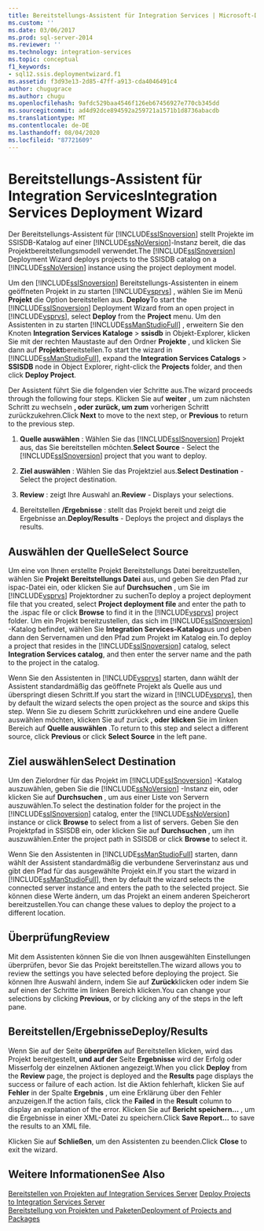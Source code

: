 ```yaml
---
title: Bereitstellungs-Assistent für Integration Services | Microsoft-Dokumentation
ms.custom: ''
ms.date: 03/06/2017
ms.prod: sql-server-2014
ms.reviewer: ''
ms.technology: integration-services
ms.topic: conceptual
f1_keywords:
- sql12.ssis.deploymentwizard.f1
ms.assetid: f3d93e13-2d85-47ff-a913-cda4046491c4
author: chugugrace
ms.author: chugu
ms.openlocfilehash: 9afdc529baa4546f126eb67456927e770cb345dd
ms.sourcegitcommit: ad4d92dce894592a259721a1571b1d8736abacdb
ms.translationtype: MT
ms.contentlocale: de-DE
ms.lasthandoff: 08/04/2020
ms.locfileid: "87721609"
---
```

# <a name="integration-services-deployment-wizard"></a><span data-ttu-id="ccb2a-102">Bereitstellungs-Assistent für Integration Services</span><span class="sxs-lookup"><span data-stu-id="ccb2a-102">Integration Services Deployment Wizard</span></span>
  <span data-ttu-id="ccb2a-103">Der Bereitstellungs-Assistent für [!INCLUDE[ssISnoversion](../includes/ssisnoversion-md.md)] stellt Projekte im SSISDB-Katalog auf einer [!INCLUDE[ssNoVersion](../includes/ssnoversion-md.md)]-Instanz bereit, die das Projektbereitstellungsmodell verwendet.</span><span class="sxs-lookup"><span data-stu-id="ccb2a-103">The [!INCLUDE[ssISnoversion](../includes/ssisnoversion-md.md)] Deployment Wizard deploys projects to the SSISDB catalog on a [!INCLUDE[ssNoVersion](../includes/ssnoversion-md.md)] instance using the project deployment model.</span></span>  
  
 <span data-ttu-id="ccb2a-104">Um den [!INCLUDE[ssISnoversion](../includes/ssisnoversion-md.md)] Bereitstellungs-Assistenten in einem geöffneten Projekt in zu starten [!INCLUDE[vsprvs](../includes/vsprvs-md.md)] , wählen Sie im Menü **Projekt** die Option bereitstellen aus. **Deploy**</span><span class="sxs-lookup"><span data-stu-id="ccb2a-104">To start the [!INCLUDE[ssISnoversion](../includes/ssisnoversion-md.md)] Deployment Wizard from an open project in [!INCLUDE[vsprvs](../includes/vsprvs-md.md)], select **Deploy** from the **Project** menu.</span></span> <span data-ttu-id="ccb2a-105">Um den Assistenten in zu starten [!INCLUDE[ssManStudioFull](../includes/ssmanstudiofull-md.md)] , erweitern Sie den Knoten **Integration Services Kataloge**  >  **ssisdb** in Objekt-Explorer, klicken Sie mit der rechten Maustaste auf den Ordner **Projekte** , und klicken Sie dann auf **Projekt**bereitstellen.</span><span class="sxs-lookup"><span data-stu-id="ccb2a-105">To start the wizard in [!INCLUDE[ssManStudioFull](../includes/ssmanstudiofull-md.md)], expand the **Integration Services Catalogs** > **SSISDB** node in Object Explorer, right-click the **Projects** folder, and then click **Deploy Project**.</span></span>  
  
 <span data-ttu-id="ccb2a-106">Der Assistent führt Sie die folgenden vier Schritte aus.</span><span class="sxs-lookup"><span data-stu-id="ccb2a-106">The wizard proceeds through the following four steps.</span></span> <span data-ttu-id="ccb2a-107">Klicken Sie auf **weiter** , um zum nächsten Schritt zu wechseln **, oder zurück, um zum** vorherigen Schritt zurückzukehren.</span><span class="sxs-lookup"><span data-stu-id="ccb2a-107">Click **Next** to move to the next step, or **Previous** to return to the previous step.</span></span>  
  
1.  <span data-ttu-id="ccb2a-108">**Quelle auswählen** : Wählen Sie das [!INCLUDE[ssISnoversion](../includes/ssisnoversion-md.md)] Projekt aus, das Sie bereitstellen möchten.</span><span class="sxs-lookup"><span data-stu-id="ccb2a-108">**Select Source** - Select the [!INCLUDE[ssISnoversion](../includes/ssisnoversion-md.md)] project that you want to deploy.</span></span>  
  
2.  <span data-ttu-id="ccb2a-109">**Ziel auswählen** : Wählen Sie das Projektziel aus.</span><span class="sxs-lookup"><span data-stu-id="ccb2a-109">**Select Destination** - Select the project destination.</span></span>  
  
3.  <span data-ttu-id="ccb2a-110">**Review** : zeigt Ihre Auswahl an.</span><span class="sxs-lookup"><span data-stu-id="ccb2a-110">**Review** - Displays your selections.</span></span>  
  
4.  <span data-ttu-id="ccb2a-111">Bereitstellen **/Ergebnisse** : stellt das Projekt bereit und zeigt die Ergebnisse an.</span><span class="sxs-lookup"><span data-stu-id="ccb2a-111">**Deploy/Results** - Deploys the project and displays the results.</span></span>  
  
## <a name="select-source"></a><span data-ttu-id="ccb2a-112">Auswählen der Quelle</span><span class="sxs-lookup"><span data-stu-id="ccb2a-112">Select Source</span></span>  
 <span data-ttu-id="ccb2a-113">Um eine von Ihnen erstellte Projekt Bereitstellungs Datei bereitzustellen, wählen Sie **Projekt Bereitstellungs Datei** aus, und geben Sie den Pfad zur ispac-Datei ein, oder klicken Sie auf **Durchsuchen** , um Sie im [!INCLUDE[vsprvs](../includes/vsprvs-md.md)] Projektordner zu suchen</span><span class="sxs-lookup"><span data-stu-id="ccb2a-113">To deploy a project deployment file that you created, select **Project deployment file** and enter the path to the .ispac file or click **Browse** to find it in the [!INCLUDE[vsprvs](../includes/vsprvs-md.md)] project folder.</span></span> <span data-ttu-id="ccb2a-114">Um ein Projekt bereitzustellen, das sich im [!INCLUDE[ssISnoversion](../includes/ssisnoversion-md.md)] -Katalog befindet, wählen Sie **Integration Services-Katalog**aus und geben dann den Servernamen und den Pfad zum Projekt im Katalog ein.</span><span class="sxs-lookup"><span data-stu-id="ccb2a-114">To deploy a project that resides in the [!INCLUDE[ssISnoversion](../includes/ssisnoversion-md.md)] catalog, select **Integration Services catalog**, and then enter the server name and the path to the project in the catalog.</span></span>  
  
 <span data-ttu-id="ccb2a-115">Wenn Sie den Assistenten in [!INCLUDE[vsprvs](../includes/vsprvs-md.md)] starten, dann wählt der Assistent standardmäßig das geöffnete Projekt als Quelle aus und überspringt diesen Schritt.</span><span class="sxs-lookup"><span data-stu-id="ccb2a-115">If you start the wizard in [!INCLUDE[vsprvs](../includes/vsprvs-md.md)], then by default the wizard selects the open project as the source and skips this step.</span></span> <span data-ttu-id="ccb2a-116">Wenn Sie zu diesem Schritt zurückkehren und eine andere Quelle auswählen möchten, klicken Sie auf zurück **, oder klicken** Sie im linken Bereich auf **Quelle auswählen** .</span><span class="sxs-lookup"><span data-stu-id="ccb2a-116">To return to this step and select a different source, click **Previous** or click **Select Source** in the left pane.</span></span>  
  
## <a name="select-destination"></a><span data-ttu-id="ccb2a-117">Ziel auswählen</span><span class="sxs-lookup"><span data-stu-id="ccb2a-117">Select Destination</span></span>  
 <span data-ttu-id="ccb2a-118">Um den Zielordner für das Projekt im [!INCLUDE[ssISnoversion](../includes/ssisnoversion-md.md)] -Katalog auszuwählen, geben Sie die [!INCLUDE[ssNoVersion](../includes/ssnoversion-md.md)] -Instanz ein, oder klicken Sie auf **Durchsuchen** , um aus einer Liste von Servern auszuwählen.</span><span class="sxs-lookup"><span data-stu-id="ccb2a-118">To select the destination folder for the project in the [!INCLUDE[ssISnoversion](../includes/ssisnoversion-md.md)] catalog, enter the [!INCLUDE[ssNoVersion](../includes/ssnoversion-md.md)] instance or click **Browse** to select from a list of servers.</span></span> <span data-ttu-id="ccb2a-119">Geben Sie den Projektpfad in SSISDB ein, oder klicken Sie auf **Durchsuchen** , um ihn auszuwählen.</span><span class="sxs-lookup"><span data-stu-id="ccb2a-119">Enter the project path in SSISDB or click **Browse** to select it.</span></span>  
  
 <span data-ttu-id="ccb2a-120">Wenn Sie den Assistenten in [!INCLUDE[ssManStudioFull](../includes/ssmanstudiofull-md.md)] starten, dann wählt der Assistent standardmäßig die verbundene Serverinstanz aus und gibt den Pfad für das ausgewählte Projekt ein.</span><span class="sxs-lookup"><span data-stu-id="ccb2a-120">If you start the wizard in [!INCLUDE[ssManStudioFull](../includes/ssmanstudiofull-md.md)], then by default the wizard selects the connected server instance and enters the path to the selected project.</span></span> <span data-ttu-id="ccb2a-121">Sie können diese Werte ändern, um das Projekt an einem anderen Speicherort bereitzustellen.</span><span class="sxs-lookup"><span data-stu-id="ccb2a-121">You can change these values to deploy the project to a different location.</span></span>  
  
## <a name="review"></a><span data-ttu-id="ccb2a-122">Überprüfung</span><span class="sxs-lookup"><span data-stu-id="ccb2a-122">Review</span></span>  
 <span data-ttu-id="ccb2a-123">Mit dem Assistenten können Sie die von Ihnen ausgewählten Einstellungen überprüfen, bevor Sie das Projekt bereitstellen.</span><span class="sxs-lookup"><span data-stu-id="ccb2a-123">The wizard allows you to review the settings you have selected before deploying the project.</span></span> <span data-ttu-id="ccb2a-124">Sie können Ihre Auswahl ändern, indem Sie auf **Zurück**klicken oder indem Sie auf einen der Schritte im linken Bereich klicken.</span><span class="sxs-lookup"><span data-stu-id="ccb2a-124">You can change your selections by clicking **Previous**, or by clicking any of the steps in the left pane.</span></span>  
  
## <a name="deployresults"></a><span data-ttu-id="ccb2a-125">Bereitstellen/Ergebnisse</span><span class="sxs-lookup"><span data-stu-id="ccb2a-125">Deploy/Results</span></span>  
 <span data-ttu-id="ccb2a-126">Wenn Sie auf der Seite **überprüfen** auf Bereitstellen klicken, wird das Projekt bereitgestellt, **und auf der** Seite **Ergebnisse** wird der Erfolg oder Misserfolg der einzelnen Aktionen angezeigt.</span><span class="sxs-lookup"><span data-stu-id="ccb2a-126">When you click **Deploy** from the **Review** page, the project is deployed and the **Results** page displays the success or failure of each action.</span></span> <span data-ttu-id="ccb2a-127">Ist die Aktion fehlerhaft, klicken Sie auf **Fehler** in der Spalte **Ergebnis** , um eine Erklärung über den Fehler anzuzeigen.</span><span class="sxs-lookup"><span data-stu-id="ccb2a-127">If the action fails, click the **Failed** in the **Result** column to display an explanation of the error.</span></span> <span data-ttu-id="ccb2a-128">Klicken Sie auf **Bericht speichern...** , um die Ergebnisse in einer XML-Datei zu speichern.</span><span class="sxs-lookup"><span data-stu-id="ccb2a-128">Click **Save Report...** to save the results to an XML file.</span></span>  
  
 <span data-ttu-id="ccb2a-129">Klicken Sie auf **Schließen**, um den Assistenten zu beenden.</span><span class="sxs-lookup"><span data-stu-id="ccb2a-129">Click **Close** to exit the wizard.</span></span>  
  
## <a name="see-also"></a><span data-ttu-id="ccb2a-130">Weitere Informationen</span><span class="sxs-lookup"><span data-stu-id="ccb2a-130">See Also</span></span>  
 <span data-ttu-id="ccb2a-131">[Bereitstellen von Projekten auf Integration Services Server](../../2014/integration-services/deploy-projects-to-integration-services-server.md) </span><span class="sxs-lookup"><span data-stu-id="ccb2a-131">[Deploy Projects to Integration Services Server](../../2014/integration-services/deploy-projects-to-integration-services-server.md) </span></span>  
 [<span data-ttu-id="ccb2a-132">Bereitstellung von Projekten und Paketen</span><span class="sxs-lookup"><span data-stu-id="ccb2a-132">Deployment of Projects and Packages</span></span>](packages/deploy-integration-services-ssis-projects-and-packages.md)  
  
  
